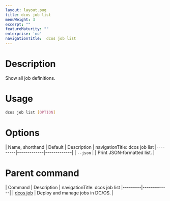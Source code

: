 ```yaml
---
layout: layout.pug
title: dcos job list
menuWeight: 3
excerpt: ""
featureMaturity: ""
enterprise: 'no'
navigationTitle:  dcos job list
---
```


<!-- This source repo for this topic is https://github.com/dcos/dcos-docs -->

    
# Description
Show all job definitions.

# Usage

```bash
dcos job list [OPTION]
```

# Options

| Name, shorthand | Default | Description |
navigationTitle:  dcos job list
|---------|-------------|-------------|
| `--json`   |             |  Print JSON-formatted list. |

# Parent command

| Command | Description |
navigationTitle:  dcos job list
|---------|-------------|
| [dcos job](/docs/1.10/cli/command-reference/dcos-job/) |  Deploy and manage jobs in DC/OS. |

<!-- # Examples -->
